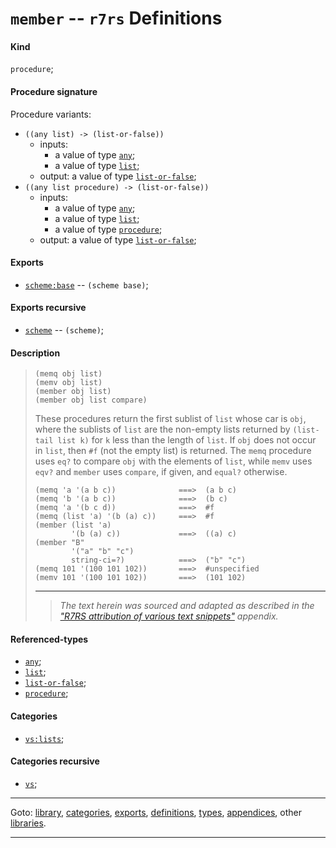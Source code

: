 

<a id='definition__r7rs__member'></a>

# `member` -- `r7rs` Definitions


<a id='definition__r7rs__member__kind'></a>

#### Kind

`procedure`;


<a id='definition__r7rs__member__procedure-signature'></a>

#### Procedure signature

Procedure variants:
 * `((any list) -> (list-or-false))`
   * inputs:
     * a value of type [`any`](../../r7rs/types/any.md#type__r7rs__any);
     * a value of type [`list`](../../r7rs/types/list.md#type__r7rs__list);
   * output: a value of type [`list-or-false`](../../r7rs/types/list-or-false.md#type__r7rs__list-or-false);
 * `((any list procedure) -> (list-or-false))`
   * inputs:
     * a value of type [`any`](../../r7rs/types/any.md#type__r7rs__any);
     * a value of type [`list`](../../r7rs/types/list.md#type__r7rs__list);
     * a value of type [`procedure`](../../r7rs/types/procedure.md#type__r7rs__procedure);
   * output: a value of type [`list-or-false`](../../r7rs/types/list-or-false.md#type__r7rs__list-or-false);


<a id='definition__r7rs__member__exports'></a>

#### Exports

 * [`scheme:base`](../../r7rs/exports/scheme_3a_base.md#export__r7rs__scheme_3a_base) -- `(scheme base)`;


<a id='definition__r7rs__member__exports-recursive'></a>

#### Exports recursive

 * [`scheme`](../../r7rs/exports/scheme.md#export__r7rs__scheme) -- `(scheme)`;


<a id='definition__r7rs__member__description'></a>

#### Description

> ````
> (memq obj list)
> (memv obj list)
> (member obj list)
> (member obj list compare)
> ````
> 
> 
> These procedures return the first sublist of `list` whose car is
> `obj`, where the sublists of `list` are the non-empty lists
> returned by `(list-tail list k)` for `k` less
> than the length of `list`.  If
> `obj` does not occur in `list`, then `#f` (not the empty list) is
> returned.  The `memq` procedure uses `eq?` to compare `obj` with the elements of
> `list`, while `memv` uses `eqv?` and
> `member` uses `compare`, if given, and `equal?` otherwise.
> 
> ````
> (memq 'a '(a b c))              ===>  (a b c)
> (memq 'b '(a b c))              ===>  (b c)
> (memq 'a '(b c d))              ===>  #f
> (memq (list 'a) '(b (a) c))     ===>  #f
> (member (list 'a)
>         '(b (a) c))             ===>  ((a) c)
> (member "B"
>         '("a" "b" "c")
>         string-ci=?)            ===>  ("b" "c")
> (memq 101 '(100 101 102))       ===>  #unspecified
> (memv 101 '(100 101 102))       ===>  (101 102)
> ````
> 
> 
> ----
> > *The text herein was sourced and adapted as described in the ["R7RS attribution of various text snippets"](../../r7rs/appendices/attribution.md#appendix__r7rs__attribution) appendix.*


<a id='definition__r7rs__member__referenced-types'></a>

#### Referenced-types

 * [`any`](../../r7rs/types/any.md#type__r7rs__any);
 * [`list`](../../r7rs/types/list.md#type__r7rs__list);
 * [`list-or-false`](../../r7rs/types/list-or-false.md#type__r7rs__list-or-false);
 * [`procedure`](../../r7rs/types/procedure.md#type__r7rs__procedure);


<a id='definition__r7rs__member__categories'></a>

#### Categories

 * [`vs:lists`](../../r7rs/categories/vs_3a_lists.md#category__r7rs__vs_3a_lists);


<a id='definition__r7rs__member__categories-recursive'></a>

#### Categories recursive

 * [`vs`](../../r7rs/categories/vs.md#category__r7rs__vs);

----

Goto: [library](../../r7rs/_index.md#library__r7rs), [categories](../../r7rs/categories/_index.md#toc__r7rs__categories), [exports](../../r7rs/exports/_index.md#toc__r7rs__exports), [definitions](../../r7rs/definitions/_index.md#toc__r7rs__definitions), [types](../../r7rs/types/_index.md#toc__r7rs__types), [appendices](../../r7rs/appendices/_index.md#toc__r7rs__appendices), other [libraries](../../_libraries.md#toc__libraries).

----

